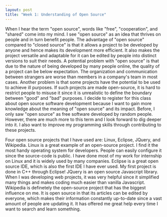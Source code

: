 ```yaml
---
layout: post
title: "Week 1: Understanding of Open Source"
---
```



When I hear the term "open source", words like "free", "cooperation", and "shared" come into my mind. I see "open source" as an idea that thrives on people and in turn benefit people. The advantage of "open source" compared to "closed source" is that it allows a project to be developed by anyone and hence makes its development more efficient. It also makes the project versatile and adaptable for it can be edited by people into distinct versions to suit their needs. A potential problem with "open source" is that due to the nature of being developed by many people online, the quality of a project can be below expectation. The organization and communication between strangers are worse than members in a company's team in most cases. Another problem is that some projects have the potential to be used to achieve ill purposes. If such projects are made open-source, it is hard to restrict people to misuse it since it is unrealistic to define the boundary between "good" and "bad" purposes. I decide to register for this class about open source software development because I want to gain more knowledge about the meaning of "open source" and its impact. Before, I only saw "open source" as free software developed by random people. However, there are much more to this term and I look forward to dig deeper into it. I also want to improve my programming skills through contributing to these projects.

Four open source projects that I have used are: Linux, Eclipse, JQuery, and Wikipedia. Linux is a great example of an open-source project. I find it the most handy operating system for developers. People can easily configure it since the source-code is public. I have done most of my work for internship on Linux and it is widely used by many companies. Eclipse is a great open source IDE, which is also the first IDE I have ever used. My first project is done in C++ through Eclipse! JQuery is an open source Javascript library. When I was developing web projects, it was very helpful since it simplified many things and makes coding much easier than vanilla Javascript. Wikipedia is definetely the open-source project that has the biggest influence on me. It is open source in that its articles can be edited by everyone, which makes their information constantly up-to-date since a vast amount of people are updating it. It has offered me great help every time I want to search and learn something.
